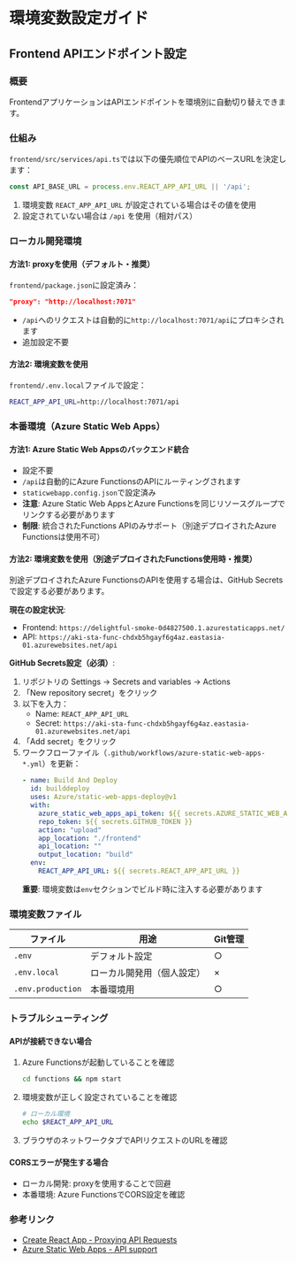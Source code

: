 # 環境変数設定ガイド

## Frontend APIエンドポイント設定

### 概要
FrontendアプリケーションはAPIエンドポイントを環境別に自動切り替えできます。

### 仕組み
`frontend/src/services/api.ts`では以下の優先順位でAPIのベースURLを決定します：
```typescript
const API_BASE_URL = process.env.REACT_APP_API_URL || '/api';
```

1. 環境変数 `REACT_APP_API_URL` が設定されている場合はその値を使用
2. 設定されていない場合は `/api` を使用（相対パス）

### ローカル開発環境

#### 方法1: proxyを使用（デフォルト・推奨）
`frontend/package.json`に設定済み：
```json
"proxy": "http://localhost:7071"
```
- `/api`へのリクエストは自動的に`http://localhost:7071/api`にプロキシされます
- 追加設定不要

#### 方法2: 環境変数を使用
`frontend/.env.local`ファイルで設定：
```bash
REACT_APP_API_URL=http://localhost:7071/api
```

### 本番環境（Azure Static Web Apps）

#### 方法1: Azure Static Web Appsのバックエンド統合
- 設定不要
- `/api`は自動的にAzure FunctionsのAPIにルーティングされます
- `staticwebapp.config.json`で設定済み
- **注意**: Azure Static Web AppsとAzure Functionsを同じリソースグループでリンクする必要があります
- **制限**: 統合されたFunctions APIのみサポート（別途デプロイされたAzure Functionsは使用不可）

#### 方法2: 環境変数を使用（別途デプロイされたFunctions使用時・推奨）
別途デプロイされたAzure FunctionsのAPIを使用する場合は、GitHub Secretsで設定する必要があります。

**現在の設定状況**:
- Frontend: `https://delightful-smoke-0d4827500.1.azurestaticapps.net/`
- API: `https://aki-sta-func-chdxb5hgayf6g4az.eastasia-01.azurewebsites.net/api`

**GitHub Secrets設定（必須）**:
1. リポジトリの Settings → Secrets and variables → Actions
2. 「New repository secret」をクリック
3. 以下を入力：
   - Name: `REACT_APP_API_URL`
   - Secret: `https://aki-sta-func-chdxb5hgayf6g4az.eastasia-01.azurewebsites.net/api`
4. 「Add secret」をクリック
5. ワークフローファイル（`.github/workflows/azure-static-web-apps-*.yml`）を更新：
   ```yaml
   - name: Build And Deploy
     id: builddeploy
     uses: Azure/static-web-apps-deploy@v1
     with:
       azure_static_web_apps_api_token: ${{ secrets.AZURE_STATIC_WEB_APPS_API_TOKEN_* }}
       repo_token: ${{ secrets.GITHUB_TOKEN }}
       action: "upload"
       app_location: "./frontend"
       api_location: ""
       output_location: "build"
     env:
       REACT_APP_API_URL: ${{ secrets.REACT_APP_API_URL }}
   ```
   **重要**: 環境変数は`env`セクションでビルド時に注入する必要があります

### 環境変数ファイル

| ファイル | 用途 | Git管理 |
|---------|------|---------|
| `.env` | デフォルト設定 | ○ |
| `.env.local` | ローカル開発用（個人設定） | × |
| `.env.production` | 本番環境用 | ○ |

### トラブルシューティング

#### APIが接続できない場合
1. Azure Functionsが起動していることを確認
   ```bash
   cd functions && npm start
   ```

2. 環境変数が正しく設定されていることを確認
   ```bash
   # ローカル環境
   echo $REACT_APP_API_URL
   ```

3. ブラウザのネットワークタブでAPIリクエストのURLを確認

#### CORSエラーが発生する場合
- ローカル開発: proxyを使用することで回避
- 本番環境: Azure FunctionsでCORS設定を確認

### 参考リンク
- [Create React App - Proxying API Requests](https://create-react-app.dev/docs/proxying-api-requests-in-development/)
- [Azure Static Web Apps - API support](https://docs.microsoft.com/azure/static-web-apps/apis)